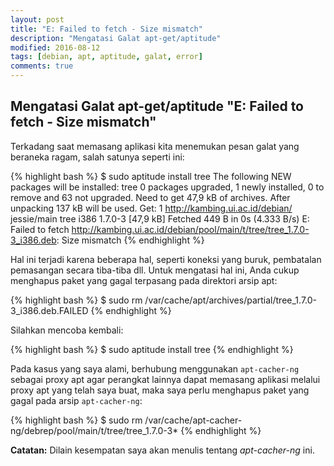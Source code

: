 ```yaml
---
layout: post
title: "E: Failed to fetch - Size mismatch"
description: "Mengatasi Galat apt-get/aptitude"
modified: 2016-08-12
tags: [debian, apt, aptitude, galat, error]
comments: true
---
```


## Mengatasi Galat apt-get/aptitude "E: Failed to fetch - Size mismatch"

 Terkadang saat memasang aplikasi kita menemukan pesan galat yang beraneka ragam,
 salah satunya seperti ini:

{% highlight bash %}
$ sudo aptitude install tree
The following NEW packages will be installed:
  tree 
0 packages upgraded, 1 newly installed, 0 to remove and 63 not upgraded.
Need to get 47,9 kB of archives. After unpacking 137 kB will be used.
Get: 1 http://kambing.ui.ac.id/debian/ jessie/main tree i386 1.7.0-3 [47,9 kB]
Fetched 449 B in 0s (4.333 B/s)
E: Failed to fetch http://kambing.ui.ac.id/debian/pool/main/t/tree/tree_1.7.0-3_i386.deb: Size mismatch
{% endhighlight %}

 Hal ini terjadi karena beberapa hal, seperti koneksi yang buruk, pembatalan pemasangan secara tiba-tiba dll.
 Untuk mengatasi hal ini, Anda cukup menghapus paket yang gagal terpasang pada direktori arsip apt:

{% highlight bash %}
$ sudo rm /var/cache/apt/archives/partial/tree_1.7.0-3_i386.deb.FAILED
{% endhighlight %}

 Silahkan mencoba kembali:

{% highlight bash %}
$ sudo aptitude install tree
{% endhighlight %}

 Pada kasus yang saya alami, berhubung menggunakan `apt-cacher-ng` sebagai proxy apt agar perangkat
 lainnya dapat memasang aplikasi melalui proxy apt yang telah saya buat, maka saya perlu menghapus
 paket yang gagal pada arsip `apt-cacher-ng`:

{% highlight bash %}
$ sudo rm /var/cache/apt-cacher-ng/debrep/pool/main/t/tree/tree_1.7.0-3*
{% endhighlight %}

<div class="alert alert-note"><strong>Catatan:</strong>
Dilain kesempatan saya akan menulis tentang <em>apt-cacher-ng</em> ini.
</div>

